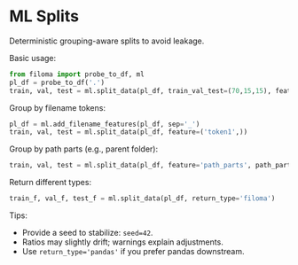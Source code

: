 # ML Splits

Deterministic grouping-aware splits to avoid leakage.

Basic usage:
```python
from filoma import probe_to_df, ml
pl_df = probe_to_df('.')
train, val, test = ml.split_data(pl_df, train_val_test=(70,15,15), feature='path_parts')
```

Group by filename tokens:
```python
pl_df = ml.add_filename_features(pl_df, sep='_')
train, val, test = ml.split_data(pl_df, feature=('token1',))
```

Group by path parts (e.g., parent folder):
```python
train, val, test = ml.split_data(pl_df, feature='path_parts', path_parts=(-2,))
```

Return different types:
```python
train_f, val_f, test_f = ml.split_data(pl_df, return_type='filoma')
```

Tips:
- Provide a seed to stabilize: `seed=42`.
- Ratios may slightly drift; warnings explain adjustments.
- Use `return_type='pandas'` if you prefer pandas downstream.

